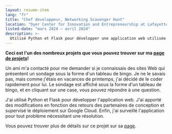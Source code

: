 ```yaml
---
layout: resume-item
lang: "fr"
title: "Chef developpeur, Networking Scavenger Hunt"
location: "Dyer Center for Innovation and Entrepreneurship at Lafayette College"
listed-date: "mars 2024 — avril 2024"
description: >-
  Utilisé Python et Flask pour développer une application web utilisée pour un défi de chasse au trésor. Apporté des modifications en fonction des retours des partenaires de conception. Supervisé le déploiement sur Google Cloud et surveillé pour tout problème nécessitant une résolution.
---
```


**Ceci est l'un des nombreux projets que vous pouvez trouver sur ma [page de projets](/projects)!**

Un ami m'a contacté pour me demander si je connaissais des sites Web qui présentent un sondage sous la forme d'un
tableau de bingo. Je ne le savais pas, mais comme j'étais en vacances de printemps, j'ai décidé de le coder rapidement
pour lui. Le sondage est affiché sous la forme d'un tableau de bingo, et en cliquant sur une case, vous pouvez répondre
à une question.

J'ai utilisé Python et Flask pour développer l'application web. J'ai apporté des modifications en fonction des retours
des partenaires de conception et supervisé le déploiement sur Google Cloud. Enfin, j'ai surveillé l'application pour
tout problème nécessitant une résolution.

Vous pouvez trouver plus de détails sur ce projet sur
sa [page](/projects/computer%20science/2024/04/30/scavenger-hunt-survey.html).